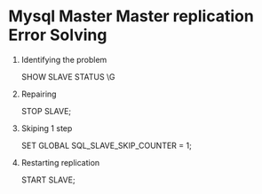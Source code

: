 # Mysql Master Master replication Error Solving

1. Identifying the problem

    SHOW SLAVE STATUS \G


1. Repairing

    STOP SLAVE;

1. Skiping 1 step

    SET GLOBAL SQL_SLAVE_SKIP_COUNTER = 1;

1. Restarting replication

    START SLAVE; 
